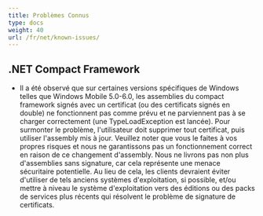 ```yaml
---
title: Problèmes Connus
type: docs
weight: 40
url: /fr/net/known-issues/
---
```


## **.NET Compact Framework**
- Il a été observé que sur certaines versions spécifiques de Windows telles que Windows Mobile 5.0-6.0, les assemblies du compact framework signés avec un certificat (ou des certificats signés en double) ne fonctionnent pas comme prévu et ne parviennent pas à se charger correctement (une TypeLoadException est lancée). Pour surmonter le problème, l'utilisateur doit supprimer tout certificat, puis utiliser l'assembly mis à jour. Veuillez noter que vous le faites à vos propres risques et nous ne garantissons pas un fonctionnement correct en raison de ce changement d'assembly. Nous ne livrons pas non plus d'assemblies sans signature, car cela représente une menace sécuritaire potentielle. Au lieu de cela, les clients devraient éviter d'utiliser de tels anciens systèmes d'exploitation, si possible, et/ou mettre à niveau le système d'exploitation vers des éditions ou des packs de services plus récents qui résolvent le problème de signature de certificats.


